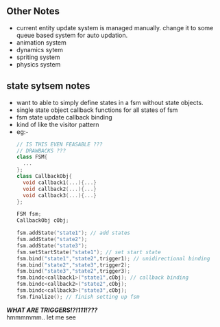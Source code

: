 ## Other Notes
  - current entity update system is managed manually. change it to some queue based system for auto updation.
  - animation system
  - dynamics sytem
  - spriting system
  - physics system


## state sytsem notes

  - want to able to simply define states in a fsm without state objects.
  - single state object callback functions for all states of fsm
  - fsm state update callback binding
  - kind of like the visitor pattern
  - eg:-
    ```c++
    // IS THIS EVEN FEASABLE ???
    // DRAWBACKS ???
    class FSM{
      ...
    };
    class CallbackObj{
      void callback1(...){...}
      void callback2(...){...}
      void callback3(...){...}
    };

    FSM fsm;
    CallbackObj cObj;

    fsm.addState("state1"); // add states
    fsm.addState("state2");
    fsm.addState("state3");
    fsm.setStartState("state1"); // set start state
    fsm.bind("state1","state2",trigger1); // unidirectional binding
    fsm.bind("state2","state3",trigger2); 
    fsm.bind("state3","state2",trigger3); 
    fsm.bindc<callback1>("state1",cObj); // callback binding
    fsm.bindc<callback2>("state2",cObj); 
    fsm.bindc<callback3>("state3",cObj); 
    fsm.finalize(); // finish setting up fsm
    ```

  ***WHAT ARE TRIGGERS!?!111!???***  
  hmmmmmm.. let me see  
  